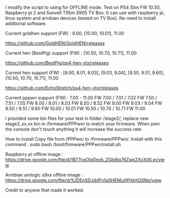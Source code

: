 I modify the script to using for OFFLINE mode.
Test on PS4 Slim FW 10.50, Raspberry pi 2 and Sunvell T95m S905 TV Box.
It can use with raspberry pi, linux system and armbian devices (tested on TV Box).
No need to install additional software.

Current goldhen support       (FW) : 9.00, [10.00, 10.01], 11.00

https://github.com/GoldHEN/GoldHEN/releases

Current hen (BestPig) support (FW) : [10.50, 10.70, 10.71], 11.00

https://github.com/BestPig/ps4-hen-vtx/releases

Current hen support           (FW) : [8.00, 8.01, 8.03], [9.03, 9.04], [9.50, 9.51, 9.60], [10.50, 10.70, 10.71], 11.00

https://github.com/EchoStretch/ps4-hen-vtx/releases

Current pppwn support         (FW) : 7.00 - 11.00
FW 7.00 / 7.01 / 7.02
FW 7.50 / 7.51 / 7.55
FW 8.00 / 8.01 / 8.03
FW 8.50 / 8.52
FW 9.00
FW 9.03 / 9.04
FW 9.50 / 9.51 / 9.60
FW 10.00 / 10.01
FW 10.50 / 10.70 / 10.71
FW 11.00

I provided some bin files for your test in folder /stage2/, replace new stage2_xx.xx.bin in /firmware/PPPwn/ to match your firmware.
When pwn the console don't touch anything it will increase the success rate.

How to install
	Copy file from /PPPwn/ to /firmware/PPPwn/.
	Install with this command :
		sudo bash /boot/firmware/PPPwn/install.sh

Raspberry pi offline image :
https://drive.google.com/file/d/1B77cpOlqDezk_ZGb8Iq76Zwk2XyXiXLm/view

Armbian amlogic s9xx offline image :
https://drive.google.com/file/d/1lJDEnSDJddFn1aSHEMuiIIfhtkltQSNp/view

Credit to anyone that made it worked.
